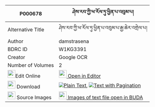|P000678|ཤེས་རབ་ཀྱི་ཕ་རོལ་ཏུ་ཕྱིན་པ་འབུམ་པ། 
| --- | --- 
|Alternative Title |ཤེས་རབ་ཀྱི་ཕ་རོལ་ཏུ་ཕྱིན་པ་འབུམ་པ་རྒྱ་ཆེར་འགྲེལ་པ།
|Author| damstrasena
|BDRC ID | W1KG3391
|Creator | Google OCR
|Number of Volumes| 2
|<img width="25" src="https://img.icons8.com/color/25/000000/edit-property.png">Edit Online| [<img width="25" src="https://avatars.githubusercontent.com/u/45091458?s=200&v=4"> Open in Editor](http://editor.openpecha.org/P000678)
|<img width="25" src="https://img.icons8.com/fluent/48/000000/download-2.png"/>  Download | [![](https://img.icons8.com/color/20/000000/txt.png)Plain Text](https://github.com/Openpecha/P000678/releases/download/v1/sherab_kyi_parol_tu_chinpa_bum_plain_P000678.zip), [![](https://img.icons8.com/color/20/000000/txt.png)Text with Pagination](https://github.com/Openpecha/P000678/releases/download/v1/sherab_kyi_parol_tu_chinpa_bum_pages_P000678.zip)
|<img width="25" src="https://img.icons8.com/plasticine/100/000000/pictures-folder.png"/>  Source Images | [<img width="25" src="https://library.bdrc.io/icons/BUDA-small.svg"> Images of text file open in BUDA](https://library.bdrc.io/show/bdr:W1KG3391)